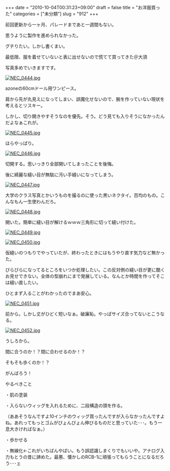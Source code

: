 +++
date = "2010-10-04T00:31:23+09:00"
draft = false
title = "お洋服買った"
categories = ["未分類"]
slug = "912"
+++

前回更新から一ヶ月、パレードまであと一週間もない。

思うように製作を進められなかった。

グチりたい。しかし書くまい。

最低限、服を着せていないと表に出せないので慌てて買ってきた＠大須

写真多めでいきますです。

<a href="/images/robogirl/fig/NEC_0444.jpg"><img src="/images/robogirl/fig/NEC_0444s.jpg" alt="NEC_0444.jpg" border="0"   /></a>

azoneの60cmドール用ワンピース。

肩から先が丸見えになってしまい、誤魔化せないので、腕を作っていない現状を考えるとリスキー。

しかし、切り開きやすそうなのを優先。そう。どう見ても入りそうになかったんだよなぁこれが。

<a href="/images/robogirl/fig/NEC_0445.jpg"><img src="/images/robogirl/fig/NEC_0445s.jpg" alt="NEC_0445.jpg" border="0"   /></a>

ほらやっぱり。

<a href="/images/robogirl/fig/NEC_0446.jpg"><img src="/images/robogirl/fig/NEC_0446s.jpg" alt="NEC_0446.jpg" border="0"   /></a>

切開する。思いっきり全部開いてしまったことを後悔。

後に綺麗な縫い目が無駄に汚い手縫いになってしまう。

<a href="/images/robogirl/fig/NEC_0447.jpg"><img src="/images/robogirl/fig/NEC_0447s.jpg" alt="NEC_0447.jpg" border="0"   /></a>

大学のクラス写真とかいうものを撮るのに使った黒いネクタイ。百均のもの。こんなもん一生使わんだろ。

<a href="/images/robogirl/fig/NEC_0448.jpg"><img src="/images/robogirl/fig/NEC_0448s.jpg" alt="NEC_0448.jpg" border="0"   /></a>

開いた。簡単に縫い目が解けるｗｗｗ三角形に切って縫い付けた。

<a href="/images/robogirl/fig/NEC_0449.jpg"><img src="/images/robogirl/fig/NEC_0449s.jpg" alt="NEC_0449.jpg" border="0"   /></a>

<a href="/images/robogirl/fig/NEC_0450.jpg"><img src="/images/robogirl/fig/NEC_0450s.jpg" alt="NEC_0450.jpg" border="0"   /></a>

仮縫いのつもりでやっていたが、終わったときにはもうやり直す気力など無かった。

びらびらになってるところをいつか処理したい。この反対側の縫い目が更に酷くお見せできない。全体の型崩れにまで発展している。なんとか時間を作ってそこは縫い直したい。

ひとまず入ることがわかったのでまあ安心。

<a href="/images/robogirl/fig/NEC_0451.jpg"><img src="/images/robogirl/fig/NEC_0451s.jpg" alt="NEC_0451.jpg" border="0"   /></a>

前から。しかし丈がひどく短いなぁ。破廉恥。やっぱサイズ合ってないとこうなる。

<a href="/images/robogirl/fig/NEC_0452.jpg"><img src="/images/robogirl/fig/NEC_0452s.jpg" alt="NEC_0452.jpg" border="0"   /></a>

うしろから。

間に合うのか！？間に合わせるのか！？

そもそも歩くのか！？

がんばろう！

やるべきこと

・肌の塗装

・入らないウィッグを入れるために、二段構造の頭を作る。

（ああそうなんですよ10インチのウィッグ買ったんですが入らなかったんですよね。あれってもっとゴムがびょんびょん伸びるものだと思っていた･･･。もう一息大きければなぁ。）

・歩かせる

・無線化←これがいちばんやばい。もう誤認識しまくりでもいいや。アナログ入力もとうの昔に諦めた。最悪、懐かしのRCB-1に頑張ってもらうことになるだろう･･･ェ

